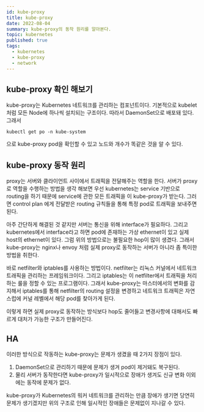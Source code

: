 ```yaml
---
id: kube-proxy
title: kube-proxy
date: 2022-08-04
summary: kube-proxy의 동작 원리를 알아본다.
topic: kubernetes
published: true
tags:
  - kubernetes
  - kube-proxy
  - network
---
```

## kube-proxy 확인 해보기
kube-proxy는 Kubernetes 네트워크를 관리하는 컴포넌트이다. 기본적으로 kubelet처럼 모든 Node에 하나씩 설치되는 구조이다. 따라서 DaemonSet으로 배포돼 있다. 그래서

```
kubectl get po -n kube-system
```

으로 kube-proxy pod을 확인할 수 있고 노드와 개수가 똑같은 것을 알 수 있다.

## kube-proxy 동작 원리
proxy는 서버와 클라이언트 사이에서 트래픽을 전달해주는 역할을 한다. 서버가 proxy로 역할을 수행하는 방법을 생각 해보면 우선 kubernetes는 service 기반으로 routing을 하기 때문에 service에 관한 모든 트래픽을 이 kube-proxy가 받는다. 그러면 control plan 에게 전달받은 routing 규칙들을 통해 특정 pod로 트래픽을 보내주면 된다.

아주 간단하게 해결된 것 같지만 서버는 통신을 위해 interface가 필요하다. 그리고 kubernetes에서 interface라고 하면 pod에 존재하는 가상 ethernet이 있고 실제 host의 ethernet이 있다. 그럼 위의 방법으로는 불필요한 hop이 많이 생겼다. 그래서 kube-proxy는 nginx나 envoy 처럼 실제 proxy로 동작하는 서버가 아니라 좀 특이한 방법을 취한다.

바로 netfilter와 iptables를 사용하는 방법이다. netfilter는 리눅스 커널에서 네트워크 트래픽을 관리하는 프레임워크이다. 그리고 iptables는 이 netfilter에서 트래픽을 처리하는 룰을 정할 수 있는 프로그램이다. 그래서 kube-proxy는 마스터에서의 변화를 감지해서 iptables를 통해 netfilter의 routing 설정을 변경하고 네트워크 트래픽은 자연스럽에 커널 레벨에서 해당 pod를 찾아가게 된다.

이렇게 하면 실제 proxy로 동작하는 방식보다 hop도 줄어들고 변경사항에 대해서도 빠르게 대처가 가능한 구조가 만들어진다.

## HA
이러한 방식으로 작동하는 kube-proxy는 문제가 생겼을 때 2가지 장점이 있다.

1. DaemonSet으로 관리하기 때문에 문제가 생겨 pod이 제거돼도 복구된다.
2. 물리 서버가 동작한다면 kube-proxy가 일시적으로 장애가 생겨도 신규 변화 이외에는 동작에 문제가 없다.

kube-proxy가 Kubernetes의 워커 네트워크를 관리하는 만큼 장애가 생기면 당연히 문제가 생기겠지만 위의 구조로 인해 일시적인 장애들은 문제없이 지나갈 수 있다.
